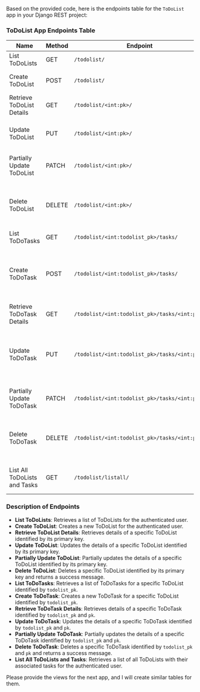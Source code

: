 Based on the provided code, here is the endpoints table for the `ToDoList` app in your Django REST project:

### ToDoList App Endpoints Table

| Name                        | Method | Endpoint                          | Parameters          | Body                                                                                                                    | Response                                  |
|-----------------------------|--------|-----------------------------------|---------------------|-------------------------------------------------------------------------------------------------------------------------|-------------------------------------------|
| List ToDoLists              | GET    | `/todolist/`                      | None                | None                                                                                                                    | 200 OK, List of ToDoLists                 |
| Create ToDoList             | POST   | `/todolist/`                      | None                | `{"title": "string"}`                                                                                                   | 201 Created, ToDoList details             |
| Retrieve ToDoList Details   | GET    | `/todolist/<int:pk>/`             | `pk`                | None                                                                                                                    | 200 OK, ToDoList details                  |
| Update ToDoList             | PUT    | `/todolist/<int:pk>/`             | `pk`                | `{"title": "string"}`                                                                                                   | 200 OK, Updated ToDoList details          |
| Partially Update ToDoList   | PATCH  | `/todolist/<int:pk>/`             | `pk`                | Partial JSON body (only the fields to be updated)                                                                        | 200 OK, Partially updated ToDoList        |
| Delete ToDoList             | DELETE | `/todolist/<int:pk>/`             | `pk`                | None                                                                                                                    | 204 No Content, {"message": "Schedule deleted successfully"} |
| List ToDoTasks              | GET    | `/todolist/<int:todolist_pk>/tasks/` | `todolist_pk`       | None                                                                                                                    | 200 OK, List of ToDoTasks                 |
| Create ToDoTask             | POST   | `/todolist/<int:todolist_pk>/tasks/` | `todolist_pk`       | `{"title": "string", "priority": "string", "status": "boolean", "due_date": "YYYY-MM-DDTHH:MM:SSZ"}`                    | 201 Created, ToDoTask details             |
| Retrieve ToDoTask Details   | GET    | `/todolist/<int:todolist_pk>/tasks/<int:pk>/` | `todolist_pk`, `pk` | None                                                                                                                    | 200 OK, ToDoTask details                  |
| Update ToDoTask             | PUT    | `/todolist/<int:todolist_pk>/tasks/<int:pk>/` | `todolist_pk`, `pk` | `{"title": "string", "priority": "string", "status": "boolean", "due_date": "YYYY-MM-DDTHH:MM:SSZ"}`                    | 200 OK, Updated ToDoTask details          |
| Partially Update ToDoTask   | PATCH  | `/todolist/<int:todolist_pk>/tasks/<int:pk>/` | `todolist_pk`, `pk` | Partial JSON body (only the fields to be updated)                                                                        | 200 OK, Partially updated ToDoTask        |
| Delete ToDoTask             | DELETE | `/todolist/<int:todolist_pk>/tasks/<int:pk>/` | `todolist_pk`, `pk` | None                                                                                                                    | 204 No Content, {"message": "Schedule deleted successfully"} |
| List All ToDoLists and Tasks| GET    | `/todolist/listall/`              | None                | None                                                                                                                    | 200 OK, List of ToDoLists with their tasks|

### Description of Endpoints

- **List ToDoLists**: Retrieves a list of ToDoLists for the authenticated user.
- **Create ToDoList**: Creates a new ToDoList for the authenticated user.
- **Retrieve ToDoList Details**: Retrieves details of a specific ToDoList identified by its primary key.
- **Update ToDoList**: Updates the details of a specific ToDoList identified by its primary key.
- **Partially Update ToDoList**: Partially updates the details of a specific ToDoList identified by its primary key.
- **Delete ToDoList**: Deletes a specific ToDoList identified by its primary key and returns a success message.
- **List ToDoTasks**: Retrieves a list of ToDoTasks for a specific ToDoList identified by `todolist_pk`.
- **Create ToDoTask**: Creates a new ToDoTask for a specific ToDoList identified by `todolist_pk`.
- **Retrieve ToDoTask Details**: Retrieves details of a specific ToDoTask identified by `todolist_pk` and `pk`.
- **Update ToDoTask**: Updates the details of a specific ToDoTask identified by `todolist_pk` and `pk`.
- **Partially Update ToDoTask**: Partially updates the details of a specific ToDoTask identified by `todolist_pk` and `pk`.
- **Delete ToDoTask**: Deletes a specific ToDoTask identified by `todolist_pk` and `pk` and returns a success message.
- **List All ToDoLists and Tasks**: Retrieves a list of all ToDoLists with their associated tasks for the authenticated user.

Please provide the views for the next app, and I will create similar tables for them.
